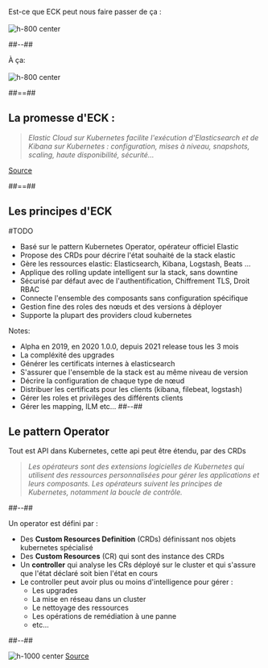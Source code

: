<!-- .slide: class="two-column" -->


Est-ce que ECK peut nous faire passer de ça :<br><br>
![h-800 center](./assets/images/homer-cooking.gif)

##--##

À ça:<br><br>
![h-800 center](./assets/images/cooking-pro.gif)

##==##

<!-- .slide: class="quote-slide" -->

## La promesse d'ECK :

<blockquote>
<cite>
Elastic Cloud sur Kubernetes facilite l'exécution d'Elasticsearch et de Kibana sur Kubernetes : configuration, mises à niveau, snapshots, scaling, haute disponibilité, sécurité…
</cite>
</blockquote>

[Source](https://www.elastic.co/fr/elastic-cloud-kubernetes)
<!-- .element: class="credits" -->

##==##

## Les principes d'ECK

#TODO

* Basé sur le pattern Kubernetes Operator, opérateur officiel Elastic
* Propose des CRDs pour décrire l'état souhaité de la stack elastic
* Gère les ressources elastic: Elasticsearch, Kibana, Logstash, Beats ...
* Applique des rolling update intelligent sur la stack, sans downtine
* Sécurisé par défaut avec de l'authentification, Chiffrement TLS, Droit RBAC
* Connecte l'ensemble des composants sans configuration spécifique
* Gestion fine des roles des nœuds et des versions à déployer
* Supporte la plupart des providers cloud kubernetes
 <!-- .element: class="list-fragment" -->

Notes:
- Alpha en 2019, en 2020 1.0.0, depuis 2021 release tous les 3 mois
- La compléxité des upgrades
- Générer les certificats internes à elasticsearch
- S'assurer que l'ensemble de la stack est au même niveau de version
- Décrire la configuration de chaque type de nœud
- Distribuer les certificats pour les clients (kibana, filebeat, logstash)
- Gérer les roles et privilèges des différents clients
- Gérer les mapping, ILM etc...
##--##

## Le pattern Operator

Tout est API dans Kubernetes, cette api peut être étendu, par des CRDs

<blockquote>
<cite>
Les opérateurs sont des extensions logicielles de Kubernetes qui utilisent des ressources personnalisées pour gérer les applications et leurs composants. Les opérateurs suivent les principes de Kubernetes, notamment la boucle de contrôle.
</cite>
</blockquote>

##--##

Un operator est défini par :

* Des <b>Custom Resources Definition</b> (CRDs) définissant nos objets kubernetes spécialisé
* Des <b>Custom Resources</b> (CR) qui sont des instance des CRDs
* Un <b>controller</b> qui analyse les CRs déployé sur le cluster et qui s'assure que l'état déclaré soit bien l'état en cours
* Le controller peut avoir plus ou moins d'intelligence pour gérer :
    * Les upgrades
    * La mise en réseau dans un cluster
    * Le nettoyage des ressources
    * Les opérations de remédiation à une panne
    * etc...

##--##

![h-1000 center](./assets/images/k8s-operator.webp)
[Source](https://www.cncf.io/blog/2022/06/15/kubernetes-operators-what-are-they-some-examples/)
<!-- .element: class="credits" -->

